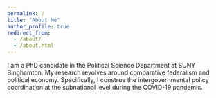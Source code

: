 ```yaml
---
permalink: /
title: "About Me"
author_profile: true
redirect_from: 
  - /about/
  - /about.html
---
```


I am a PhD candidate in the Political Science Department at SUNY Binghamton. My research revolves around comparative federalism and political economy. Specifically, I construe the intergovernmental policy coordination at the subnational level during the COVID-19 pandemic. 
